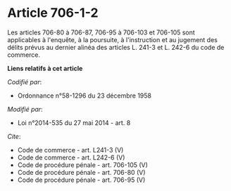 # Article 706-1-2

Les articles 706-80 à 706-87, 706-95 à 706-103 et 706-105 sont applicables à l'enquête, à la poursuite, à l'instruction et au
jugement des délits prévus au dernier alinéa des articles L. 241-3 et L. 242-6 du code de commerce.

**Liens relatifs à cet article**

_Codifié par_:

  - Ordonnance n°58-1296 du 23 décembre 1958

_Modifié par_:

  - Loi n°2014-535 du 27 mai 2014 - art. 8

_Cite_:

  - Code de commerce - art. L241-3 (V)
  - Code de commerce - art. L242-6 (V)
  - Code de procédure pénale - art. 706-105 (V)
  - Code de procédure pénale - art. 706-80 (V)
  - Code de procédure pénale - art. 706-95 (V)

